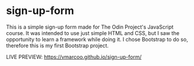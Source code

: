 # sign-up-form
This is a simple sign-up form made for The Odin Project's JavaScript course. It was intended to use just simple HTML and CSS, but I saw
the opportunity to learn a framework while doing it. I chose Bootstrap to do so, therefore this is my first Bootstrap project.

LIVE PREVIEW: https://vmarcoo.github.io/sign-up-form/
